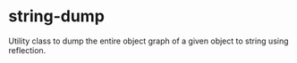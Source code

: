 # string-dump
Utility class to dump the entire object graph of a given object to string using reflection.
